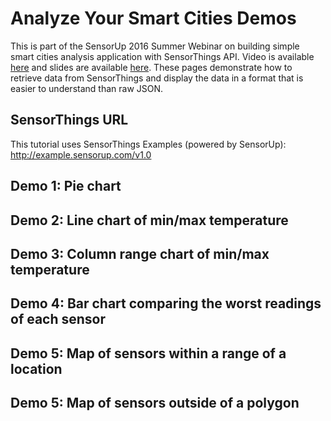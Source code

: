 # Analyze Your Smart Cities Demos

This is part of the SensorUp 2016 Summer Webinar on building simple smart cities analysis application with SensorThings API. Video is available [here](https://www.youtube.com/playlist?list=PLUSJC5mjKZ9SOvzr9FXjFazkcw37Fqoyq) and slides are available [here](http://www.slideshare.net/steve.liang/). These pages demonstrate how to retrieve data from SensorThings and display the data in a format that is easier to understand than raw JSON.

## SensorThings URL
This tutorial uses SensorThings Examples (powered by SensorUp): http://example.sensorup.com/v1.0

## Demo 1: Pie chart 

## Demo 2: Line chart of min/max temperature

## Demo 3: Column range chart of min/max temperature

## Demo 4: Bar chart comparing the worst readings of each sensor

## Demo 5: Map of sensors within a range of a location

## Demo 5: Map of sensors outside of a polygon
